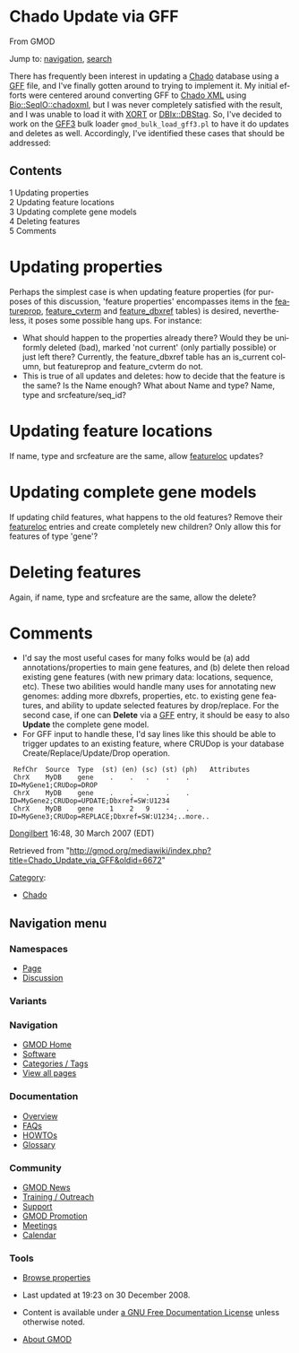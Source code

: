 <div id="mw-page-base" class="noprint">

</div>

<div id="mw-head-base" class="noprint">

</div>

<div id="content" class="mw-body" role="main">

<span id="top"></span>

<div id="mw-js-message" style="display:none;">

</div>



# <span dir="auto">Chado Update via GFF</span>

<div id="bodyContent">

<div id="siteSub">

From GMOD

</div>

<div id="contentSub">

</div>

<div id="jump-to-nav" class="mw-jump">

Jump to: [navigation](#mw-navigation), [search](#p-search)

</div>

<div id="mw-content-text" class="mw-content-ltr" lang="en" dir="ltr">

There has frequently been interest in updating a
<a href="Chado" class="mw-redirect" title="Chado">Chado</a> database
using a [GFF](GFF "GFF") file, and I've finally gotten around to trying
to implement it. My initial efforts were centered around converting GFF
to [Chado XML](Chado_XML "Chado XML") using
<a href="http://bioperl.org/wiki/Module:Bio::SeqIO::chadoxml"
class="external text" rel="nofollow">Bio::SeqIO::chadoxml</a>, but I was
never completely satisfied with the result, and I was unable to load it
with [XORT](XORT.1 "XORT") or
<a href="http://search.cpan.org/perldoc?DBIx::DBStag"
class="external text" rel="nofollow">DBIx::DBStag</a>. So, I've decided
to work on the [GFF3](GFF3 "GFF3") bulk loader `gmod_bulk_load_gff3.pl`
to have it do updates and deletes as well. Accordingly, I've identified
these cases that should be addressed:

<div id="toc" class="toc">

<div id="toctitle">

## Contents

</div>

- [<span class="tocnumber">1</span> <span class="toctext">Updating
  properties</span>](#Updating_properties)
- [<span class="tocnumber">2</span> <span class="toctext">Updating
  feature locations</span>](#Updating_feature_locations)
- [<span class="tocnumber">3</span> <span class="toctext">Updating
  complete gene models</span>](#Updating_complete_gene_models)
- [<span class="tocnumber">4</span> <span class="toctext">Deleting
  features</span>](#Deleting_features)
- [<span class="tocnumber">5</span>
  <span class="toctext">Comments</span>](#Comments)

</div>

# <span id="Updating_properties" class="mw-headline">Updating properties</span>

Perhaps the simplest case is when updating feature properties (for
purposes of this discussion, 'feature properties' encompasses items in
the
[featureprop](Chado_Sequence_Module#Table:_featureprop "Chado Sequence Module"),
[feature_cvterm](Chado_Sequence_Module#Table:_feature_cvterm "Chado Sequence Module")
and
[feature_dbxref](Chado_Sequence_Module#Table:_feature_dbxref "Chado Sequence Module")
tables) is desired, nevertheless, it poses some possible hang ups. For
instance:

- What should happen to the properties already there? Would they be
  uniformly deleted (bad), marked 'not current' (only partially
  possible) or just left there? Currently, the feature_dbxref table has
  an is_current column, but featureprop and feature_cvterm do not.
- This is true of all updates and deletes: how to decide that the
  feature is the same? Is the Name enough? What about Name and type?
  Name, type and srcfeature/seq_id?

# <span id="Updating_feature_locations" class="mw-headline">Updating feature locations</span>

If name, type and srcfeature are the same, allow
[featureloc](Chado_Sequence_Module#Table:_featureloc "Chado Sequence Module")
updates?

# <span id="Updating_complete_gene_models" class="mw-headline">Updating complete gene models</span>

If updating child features, what happens to the old features? Remove
their
[featureloc](Chado_Sequence_Module#Table:_featureloc "Chado Sequence Module")
entries and create completely new children? Only allow this for features
of type 'gene'?

# <span id="Deleting_features" class="mw-headline">Deleting features</span>

Again, if name, type and srcfeature are the same, allow the delete?

# <span id="Comments" class="mw-headline">Comments</span>

- I'd say the most useful cases for many folks would be (a) add
  annotations/properties to main gene features, and (b) delete then
  reload existing gene features (with new primary data: locations,
  sequence, etc). These two abilities would handle many uses for
  annotating new genomes: adding more dbxrefs, properties, etc. to
  existing gene features, and ability to update selected features by
  drop/replace. For the second case, if one can **Delete** via a
  [GFF](GFF "GFF") entry, it should be easy to also **Update** the
  complete gene model.
- For GFF input to handle these, I'd say lines like this should be able
  to trigger updates to an existing feature, where CRUDop is your
  database Create/Replace/Update/Drop operation.

<!-- -->

     RefChr  Source  Type  (st) (en) (sc) (st) (ph)   Attributes
     ChrX    MyDB    gene    .    .   .    .    .      ID=MyGene1;CRUDop=DROP
     ChrX    MyDB    gene    .    .   .    .    .      ID=MyGene2;CRUDop=UPDATE;Dbxref=SW:U1234
     ChrX    MyDB    gene    1    2   9    -    .      ID=MyGene3;CRUDop=REPLACE;Dbxref=SW:U1234;..more..

[Dongilbert](User:Dongilbert "User:Dongilbert") 16:48, 30 March 2007
(EDT)

</div>

<div class="printfooter">

Retrieved from
"<http://gmod.org/mediawiki/index.php?title=Chado_Update_via_GFF&oldid=6672>"

</div>

<div id="catlinks" class="catlinks">

<div id="mw-normal-catlinks" class="mw-normal-catlinks">

[Category](Special:Categories "Special:Categories"):

- [Chado](Category:Chado "Category:Chado")

</div>

</div>

<div class="visualClear">

</div>

</div>

</div>

<div id="mw-navigation">

## Navigation menu

<div id="mw-head">



<div id="left-navigation">

<div id="p-namespaces" class="vectorTabs" role="navigation"
aria-labelledby="p-namespaces-label">

### Namespaces

- <span id="ca-nstab-main"><a href="Chado_Update_via_GFF" accesskey="c"
  title="View the content page [c]">Page</a></span>
- <span id="ca-talk"><a
  href="http://gmod.org/mediawiki/index.php?title=Talk:Chado_Update_via_GFF&amp;action=edit&amp;redlink=1"
  accesskey="t"
  title="Discussion about the content page [t]">Discussion</a></span>

</div>

<div id="p-variants" class="vectorMenu emptyPortlet" role="navigation"
aria-labelledby="p-variants-label">

### 

### Variants[](#)

<div class="menu">

</div>

</div>

</div>

<div id="right-navigation">





</div>



</div>

</div>

</div>

<div id="mw-panel">

<div id="p-logo" role="banner">

<a href="Main_Page"
style="background-image: url(../images/GMOD-cogs.png);"
title="Visit the main page"></a>

</div>

<div id="p-Navigation" class="portal" role="navigation"
aria-labelledby="p-Navigation-label">

### Navigation

<div class="body">

- <span id="n-GMOD-Home">[GMOD Home](Main_Page)</span>
- <span id="n-Software">[Software](GMOD_Components)</span>
- <span id="n-Categories-.2F-Tags">[Categories /
  Tags](Categories)</span>
- <span id="n-View-all-pages">[View all pages](Special:AllPages)</span>

</div>

</div>

<div id="p-Documentation" class="portal" role="navigation"
aria-labelledby="p-Documentation-label">

### Documentation

<div class="body">

- <span id="n-Overview">[Overview](Overview)</span>
- <span id="n-FAQs">[FAQs](Category:FAQ)</span>
- <span id="n-HOWTOs">[HOWTOs](Category:HOWTO)</span>
- <span id="n-Glossary">[Glossary](Glossary)</span>

</div>

</div>

<div id="p-Community" class="portal" role="navigation"
aria-labelledby="p-Community-label">

### Community

<div class="body">

- <span id="n-GMOD-News">[GMOD News](GMOD_News)</span>
- <span id="n-Training-.2F-Outreach">[Training /
  Outreach](Training_and_Outreach)</span>
- <span id="n-Support">[Support](Support)</span>
- <span id="n-GMOD-Promotion">[GMOD Promotion](GMOD_Promotion)</span>
- <span id="n-Meetings">[Meetings](Meetings)</span>
- <span id="n-Calendar">[Calendar](Calendar)</span>

</div>

</div>

<div id="p-tb" class="portal" role="navigation"
aria-labelledby="p-tb-label">

### Tools

<div class="body">


- <span id="t-smwbrowselink"><a href="Special:Browse/Chado_Update_via_GFF" rel="smw-browse">Browse
  properties</a></span>


</div>

</div>

</div>

</div>

<div id="footer" role="contentinfo">

- <span id="footer-info-lastmod">Last updated at 19:23 on 30 December
  2008.</span>
<!-- - <span id="footer-info-viewcount">22,192 page views.</span> -->
- <span id="footer-info-copyright">Content is available under
  <a href="http://www.gnu.org/licenses/fdl-1.3.html" class="external"
  rel="nofollow">a GNU Free Documentation License</a> unless otherwise
  noted.</span>

<!-- -->

- <span id="footer-places-about">[About
  GMOD](GMOD:About "GMOD:About")</span>

<!-- -->






</div>
